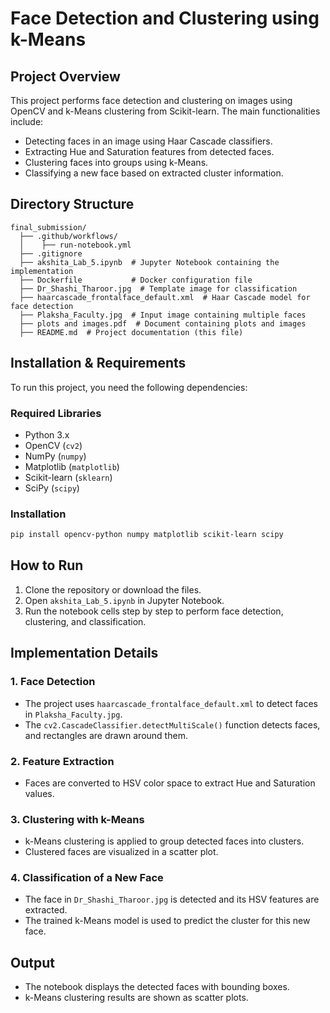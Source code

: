 # Face Detection and Clustering using k-Means

## Project Overview
This project performs face detection and clustering on images using OpenCV and k-Means clustering from Scikit-learn. The main functionalities include:
- Detecting faces in an image using Haar Cascade classifiers.
- Extracting Hue and Saturation features from detected faces.
- Clustering faces into groups using k-Means.
- Classifying a new face based on extracted cluster information.

## Directory Structure
```
final_submission/
  ├── .github/workflows/
  │    ├── run-notebook.yml
  ├── .gitignore
  ├── akshita_Lab_5.ipynb  # Jupyter Notebook containing the implementation
  ├── Dockerfile           # Docker configuration file
  ├── Dr_Shashi_Tharoor.jpg  # Template image for classification
  ├── haarcascade_frontalface_default.xml  # Haar Cascade model for face detection
  ├── Plaksha_Faculty.jpg  # Input image containing multiple faces
  ├── plots and images.pdf  # Document containing plots and images
  ├── README.md  # Project documentation (this file)
```

## Installation & Requirements
To run this project, you need the following dependencies:

### Required Libraries
- Python 3.x
- OpenCV (`cv2`)
- NumPy (`numpy`)
- Matplotlib (`matplotlib`)
- Scikit-learn (`sklearn`)
- SciPy (`scipy`)

### Installation
```sh
pip install opencv-python numpy matplotlib scikit-learn scipy
```

## How to Run
1. Clone the repository or download the files.
2. Open `akshita_Lab_5.ipynb` in Jupyter Notebook.
3. Run the notebook cells step by step to perform face detection, clustering, and classification.

## Implementation Details
### 1. Face Detection
- The project uses `haarcascade_frontalface_default.xml` to detect faces in `Plaksha_Faculty.jpg`.
- The `cv2.CascadeClassifier.detectMultiScale()` function detects faces, and rectangles are drawn around them.

### 2. Feature Extraction
- Faces are converted to HSV color space to extract Hue and Saturation values.

### 3. Clustering with k-Means
- k-Means clustering is applied to group detected faces into clusters.
- Clustered faces are visualized in a scatter plot.

### 4. Classification of a New Face
- The face in `Dr_Shashi_Tharoor.jpg` is detected and its HSV features are extracted.
- The trained k-Means model is used to predict the cluster for this new face.

## Output
- The notebook displays the detected faces with bounding boxes.
- k-Means clustering results are shown as scatter plots.


